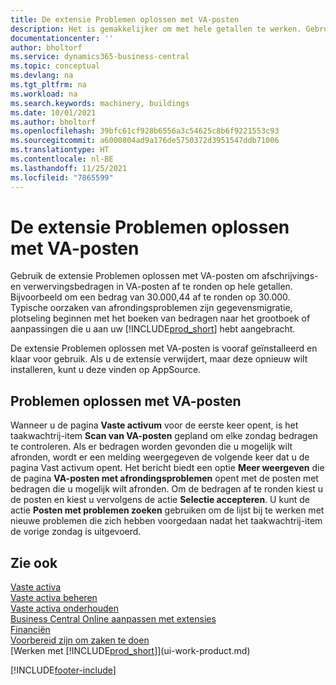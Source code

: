 ```yaml
---
title: De extensie Problemen oplossen met VA-posten
description: Het is gemakkelijker om met hele getallen te werken. Gebruik deze extensie om bedragen voor vaste activa in het VA-grootboek af te ronden.
documentationcenter: ''
author: bholtorf
ms.service: dynamics365-business-central
ms.topic: conceptual
ms.devlang: na
ms.tgt_pltfrm: na
ms.workload: na
ms.search.keywords: machinery, buildings
ms.date: 10/01/2021
ms.author: bholtorf
ms.openlocfilehash: 39bfc61cf928b6556a3c54625c8b6f9221553c93
ms.sourcegitcommit: a6000804ad9a176de5750372d3951547ddb71006
ms.translationtype: HT
ms.contentlocale: nl-BE
ms.lasthandoff: 11/25/2021
ms.locfileid: "7865599"
---
```

# <a name="the-troubleshooting-fa-ledger-entries-extension"></a>De extensie Problemen oplossen met VA-posten
Gebruik de extensie Problemen oplossen met VA-posten om afschrijvings- en verwervingsbedragen in VA-posten af te ronden op hele getallen. Bijvoorbeeld om een bedrag van 30.000,44 af te ronden op 30.000. Typische oorzaken van afrondingsproblemen zijn gegevensmigratie, plotseling beginnen met het boeken van bedragen naar het grootboek of aanpassingen die u aan uw [!INCLUDE[prod_short](includes/prod_short.md)] hebt aangebracht.

De extensie Problemen oplossen met VA-posten is vooraf geïnstalleerd en klaar voor gebruik. Als u de extensie verwijdert, maar deze opnieuw wilt installeren, kunt u deze vinden op AppSource.

## <a name="troubleshooting-fixed-asset-ledger-entries"></a>Problemen oplossen met VA-posten
Wanneer u de pagina **Vaste activum** voor de eerste keer opent, is het taakwachtrij-item **Scan van VA-posten** gepland om elke zondag bedragen te controleren. Als er bedragen worden gevonden die u mogelijk wilt afronden, wordt er een melding weergegeven de volgende keer dat u de pagina Vast activum opent. Het bericht biedt een optie **Meer weergeven** die de pagina **VA-posten met afrondingsproblemen** opent met de posten met bedragen die u mogelijk wilt afronden. Om de bedragen af te ronden kiest u de posten en kiest u vervolgens de actie **Selectie accepteren**. U kunt de actie **Posten met problemen zoeken** gebruiken om de lijst bij te werken met nieuwe problemen die zich hebben voorgedaan nadat het taakwachtrij-item de vorige zondag is uitgevoerd.

## <a name="see-also"></a>Zie ook
[Vaste activa](fa-manage.md)  
[Vaste activa beheren](fa-manage.md)  
[Vaste activa onderhouden](fa-how-maintain.md)  
[Business Central Online aanpassen met extensies](ui-extensions.md)  
[Financiën](finance.md)  
[Voorbereid zijn om zaken te doen](ui-get-ready-business.md)  
[Werken met [!INCLUDE[prod_short](includes/prod_short.md)]](ui-work-product.md)  


[!INCLUDE[footer-include](includes/footer-banner.md)]



